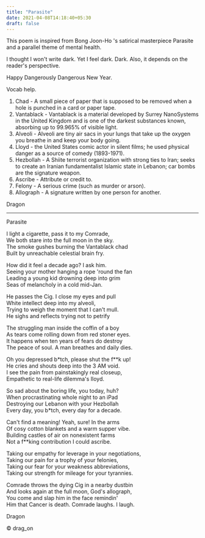 ```yaml
---
title: "Parasite"
date: 2021-04-08T14:18:40+05:30
draft: false
---
```


This poem is inspired from Bong Joon-Ho 's satirical masterpiece Parasite and a parallel theme of mental health.

I thought I won't write dark. Yet I feel dark. Dark. Also, it depends on the reader's perspective.

Happy Dangerously Dangerous New Year.

Vocab help.

1. Chad - A small piece of paper that is supposed to be removed when a hole is punched in a card or paper tape.
2. Vantablack - Vantablack is a material developed by Surrey NanoSystems in the United Kingdom and is one of the darkest substances known, absorbing up to 99.965% of visible light. 
3. Alveoli - Alveoli are tiny air sacs in your lungs that take up the oxygen you breathe in and keep your body going.
4. Lloyd - the United States comic actor in silent films; he used physical danger as a source of comedy (1893-1971). 
5. Hezbollah - A Shiite terrorist organization with strong ties to Iran; seeks to create an Iranian fundamentalist Islamic state in Lebanon; car bombs are the signature weapon. 
6. Ascribe - Attribute or credit to. 
7. Felony - A serious crime (such as murder or arson). 
8. Allograph - A signature written by one person for another. 

Dragon

---

Parasite                                             

I light a cigarette, pass it to my Comrade,  
We both stare into the full moon in the sky.  
The smoke gushes burning the Vantablack chad  
Built by unreachable celestial brain fry.  

How did it feel a decade ago? I ask him.  
Seeing your mother hanging a rope 'round the fan  
Leading a young kid drowning deep into grim  
Seas of melancholy in a cold mid-Jan.  

He passes the Cig. I close my eyes and pull  
White intellect deep into my alveoli,  
Trying to weigh the moment that I can't mull.  
He sighs and reflects trying not to petrify  

The struggling man inside the coffin of a boy  
As tears come rolling down from red stoner eyes.  
It happens when ten years of fears do destroy  
The peace of soul. A man breathes and daily dies.  

Oh you depressed b*tch, please shut the f**k up!  
He cries and shouts deep into the 3 AM void.  
I see the pain from painstakingly real closeup,  
Empathetic to real-life dilemma's Iloyd.  

So sad about the boring life, you today, huh?  
When procrastinating whole night to an iPad  
Destroying our Lebanon with your Hezbollah  
Every day, you b*tch, every day for a decade.  

Can't find a meaning! Yeah, sure! In the arms  
Of cosy cotton blankets and a warm supper vibe.  
Building castles of air on nonexistent farms  
Not a f**king contribution I could ascribe.  

Taking our empathy for leverage in your negotiations,  
Taking our pain for a trophy of your felonies,  
Taking our fear for your weakness abbreviations,   
Taking our strength for mileage for your tyrannies.  

Comrade throws the dying Cig in a nearby dustbin  
And looks again at the full moon, God's allograph,   
You come and slap him in the face remindin'  
Him that Cancer is death. Comrade laughs. I laugh.  

Dragon

© drag_on